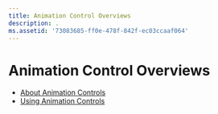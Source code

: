 ```yaml
---
title: Animation Control Overviews
description: .
ms.assetid: '73083685-ff0e-478f-842f-ec03ccaaf064'
---
```


# Animation Control Overviews

-   [About Animation Controls](animation-control-overview.md)
-   [Using Animation Controls](using-animation-control.md)

 

 




